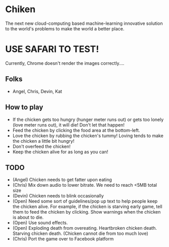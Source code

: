 # Chiken
The next new cloud-computing based machine-learning innovative solution to the world's problems to make the world a better place.

# USE SAFARI TO TEST!
Currently, Chrome doesn't render the images correctly....

## Folks
- Angel, Chris, Devin, Kat

## How to play
- If the chicken gets too hungry (hunger meter runs out) or gets too lonely (love meter runs out), it will die! Don't let that happen!
- Feed the chicken by clicking the food area at the bottom-left.
- Love the chicken by rubbing the chicken's tummy! Loving tends to make the chicken a little bit hungry!
- Don't overfeed the chicken!
- Keep the chicken alive for as long as you can!

## TODO
- (Angel) Chicken needs to get fatter upon eating
- (Chris) Mix down audio to lower bitrate. We need to reach <5MB total size
- (Devin) Chicken needs to blink occasionally
- (Open) Need some sort of guidelines/pop up text to help people keep the chicken alive. For example, if the chicken is starving early game, tell them to feed the chicken by clicking. Show warnings when the chicken is about to die.
- (Open) Use sound effects.
- (Open) Exploding death from overeating. Heartbroken chicken death. Starving chicken death. (Chicken cannot die from too much love)
- (Chris) Port the game over to Facebook platform
